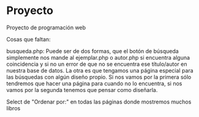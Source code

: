 ﻿# Proyecto
Proyecto de programación web

Cosas que faltan:






busqueda.php: Puede ser de dos formas, que el botón de búsqueda simplemente nos mande al ejemplar.php o autor.php 
              si encuentra alguna coincidencia y si no un error de que no se encuentra ese título/autor en nuestra base
              de datos. La otra es que tengamos una página especial para las búsquedas con algún diseño propio.
              Si nos vamos por la primera sólo tendremos que hacer una página para cuando no lo encuentra, si nos 
              vamos por la segunda tenemos que pensar como diseñarla.
              
Select de "Ordenar por:" en todas las páginas donde mostremos muchos libros
